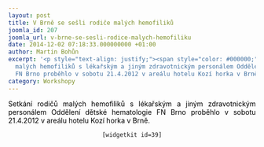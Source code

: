 ```yaml
---
layout: post
title: V Brně se sešli rodiče malých hemofiliků
joomla_id: 207
joomla_url: v-brne-se-sesli-rodice-malych-hemofiliku
date: 2014-12-02 07:18:33.000000000 +01:00
author: Martin Bohůn
excerpt: '<p style="text-align: justify;"><span style="color: #000000;">Setkání rodičů
  malých hemofiliků s lékařským a jiným zdravotnickým personálem Oddělení dětské hematologie
  FN Brno proběhlo v sobotu 21.4.2012 v areálu hotelu Kozí horka v Brně.</span></p>'
category: Workshopy
---
```

<p style="text-align: justify;"><span style="color: #000000;">Setkání rodičů malých hemofiliků s lékařským a jiným zdravotnickým personálem Oddělení dětské hematologie FN Brno proběhlo v sobotu 21.4.2012 v areálu hotelu Kozí horka v Brně.</span></p>

<p style="text-align: center;"><code>[widgetkit id=39]</code></p>
